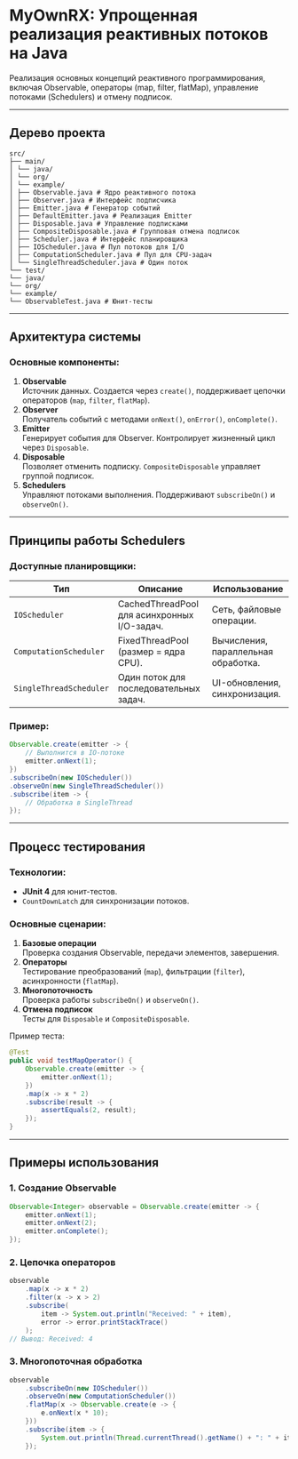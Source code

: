 # MyOwnRX: Упрощенная реализация реактивных потоков на Java

Реализация основных концепций реактивного программирования, включая Observable, операторы (map, filter, flatMap), управление потоками (Schedulers) и отмену подписок.

---

## Дерево проекта
```
src/
├── main/
│ └── java/
│ └── org/
│ └── example/
│ ├── Observable.java # Ядро реактивного потока
│ ├── Observer.java # Интерфейс подписчика
│ ├── Emitter.java # Генератор событий
│ ├── DefaultEmitter.java # Реализация Emitter
│ ├── Disposable.java # Управление подписками
│ ├── CompositeDisposable.java # Групповая отмена подписок
│ ├── Scheduler.java # Интерфейс планировщика
│ ├── IOScheduler.java # Пул потоков для I/O
│ ├── ComputationScheduler.java # Пул для CPU-задач
│ └── SingleThreadScheduler.java # Один поток
└── test/
└── java/
└── org/
└── example/
└── ObservableTest.java # Юнит-тесты
```


---

## Архитектура системы

### Основные компоненты:
1. **Observable**  
   Источник данных. Создается через `create()`, поддерживает цепочки операторов (`map`, `filter`, `flatMap`).
2. **Observer**  
   Получатель событий с методами `onNext()`, `onError()`, `onComplete()`.
3. **Emitter**  
   Генерирует события для Observer. Контролирует жизненный цикл через `Disposable`.
4. **Disposable**  
   Позволяет отменить подписку. `CompositeDisposable` управляет группой подписок.
5. **Schedulers**  
   Управляют потоками выполнения. Поддерживают `subscribeOn()` и `observeOn()`.

---

## Принципы работы Schedulers

### Доступные планировщики:
| Тип                | Описание                                      | Использование                     |
|---------------------|-----------------------------------------------|-----------------------------------|
| `IOScheduler`       | CachedThreadPool для асинхронных I/O-задач.  | Сеть, файловые операции.          |
| `ComputationScheduler` | FixedThreadPool (размер = ядра CPU).       | Вычисления, параллельная обработка. |
| `SingleThreadScheduler` | Один поток для последовательных задач.  | UI-обновления, синхронизация.     |

### Пример:
```java
Observable.create(emitter -> {
    // Выполнится в IO-потоке
    emitter.onNext(1);
})
.subscribeOn(new IOScheduler())
.observeOn(new SingleThreadScheduler())
.subscribe(item -> {
    // Обработка в SingleThread
});
```
---

## Процесс тестирования

### Технологии:
- **JUnit 4** для юнит-тестов.
- `CountDownLatch` для синхронизации потоков.

### Основные сценарии:
1. **Базовые операции**  
   Проверка создания Observable, передачи элементов, завершения.
2. **Операторы**  
   Тестирование преобразований (`map`), фильтрации (`filter`), асинхронности (`flatMap`).
3. **Многопоточность**  
   Проверка работы `subscribeOn()` и `observeOn()`.
4. **Отмена подписок**  
   Тесты для `Disposable` и `CompositeDisposable`.

Пример теста:
```java
@Test
public void testMapOperator() {
    Observable.create(emitter -> {
        emitter.onNext(1);
    })
    .map(x -> x * 2)
    .subscribe(result -> {
        assertEquals(2, result);
    });
}
```

---

## Примеры использования

### 1. Создание Observable
```java
Observable<Integer> observable = Observable.create(emitter -> {
    emitter.onNext(1);
    emitter.onNext(2);
    emitter.onComplete();
});
```

### 2. Цепочка операторов
```java
observable
    .map(x -> x * 2)
    .filter(x -> x > 2)
    .subscribe(
        item -> System.out.println("Received: " + item),
        error -> error.printStackTrace()
    );
// Вывод: Received: 4
```

### 3. Многопоточная обработка
```java
observable
    .subscribeOn(new IOScheduler())
    .observeOn(new ComputationScheduler())
    .flatMap(x -> Observable.create(e -> {
        e.onNext(x * 10);
    }))
    .subscribe(item -> {
        System.out.println(Thread.currentThread().getName() + ": " + item);
    });
```


